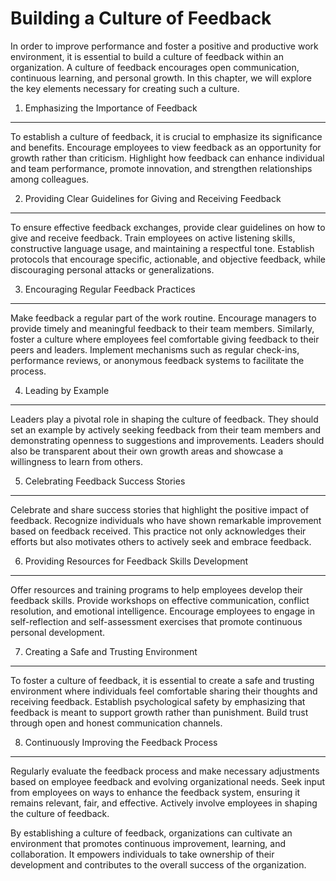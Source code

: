 Building a Culture of Feedback
==============================

In order to improve performance and foster a positive and productive work environment, it is essential to build a culture of feedback within an organization. A culture of feedback encourages open communication, continuous learning, and personal growth. In this chapter, we will explore the key elements necessary for creating such a culture.

1. Emphasizing the Importance of Feedback
-----------------------------------------

To establish a culture of feedback, it is crucial to emphasize its significance and benefits. Encourage employees to view feedback as an opportunity for growth rather than criticism. Highlight how feedback can enhance individual and team performance, promote innovation, and strengthen relationships among colleagues.

2. Providing Clear Guidelines for Giving and Receiving Feedback
---------------------------------------------------------------

To ensure effective feedback exchanges, provide clear guidelines on how to give and receive feedback. Train employees on active listening skills, constructive language usage, and maintaining a respectful tone. Establish protocols that encourage specific, actionable, and objective feedback, while discouraging personal attacks or generalizations.

3. Encouraging Regular Feedback Practices
-----------------------------------------

Make feedback a regular part of the work routine. Encourage managers to provide timely and meaningful feedback to their team members. Similarly, foster a culture where employees feel comfortable giving feedback to their peers and leaders. Implement mechanisms such as regular check-ins, performance reviews, or anonymous feedback systems to facilitate the process.

4. Leading by Example
---------------------

Leaders play a pivotal role in shaping the culture of feedback. They should set an example by actively seeking feedback from their team members and demonstrating openness to suggestions and improvements. Leaders should also be transparent about their own growth areas and showcase a willingness to learn from others.

5. Celebrating Feedback Success Stories
---------------------------------------

Celebrate and share success stories that highlight the positive impact of feedback. Recognize individuals who have shown remarkable improvement based on feedback received. This practice not only acknowledges their efforts but also motivates others to actively seek and embrace feedback.

6. Providing Resources for Feedback Skills Development
------------------------------------------------------

Offer resources and training programs to help employees develop their feedback skills. Provide workshops on effective communication, conflict resolution, and emotional intelligence. Encourage employees to engage in self-reflection and self-assessment exercises that promote continuous personal development.

7. Creating a Safe and Trusting Environment
-------------------------------------------

To foster a culture of feedback, it is essential to create a safe and trusting environment where individuals feel comfortable sharing their thoughts and receiving feedback. Establish psychological safety by emphasizing that feedback is meant to support growth rather than punishment. Build trust through open and honest communication channels.

8. Continuously Improving the Feedback Process
----------------------------------------------

Regularly evaluate the feedback process and make necessary adjustments based on employee feedback and evolving organizational needs. Seek input from employees on ways to enhance the feedback system, ensuring it remains relevant, fair, and effective. Actively involve employees in shaping the culture of feedback.

By establishing a culture of feedback, organizations can cultivate an environment that promotes continuous improvement, learning, and collaboration. It empowers individuals to take ownership of their development and contributes to the overall success of the organization.
